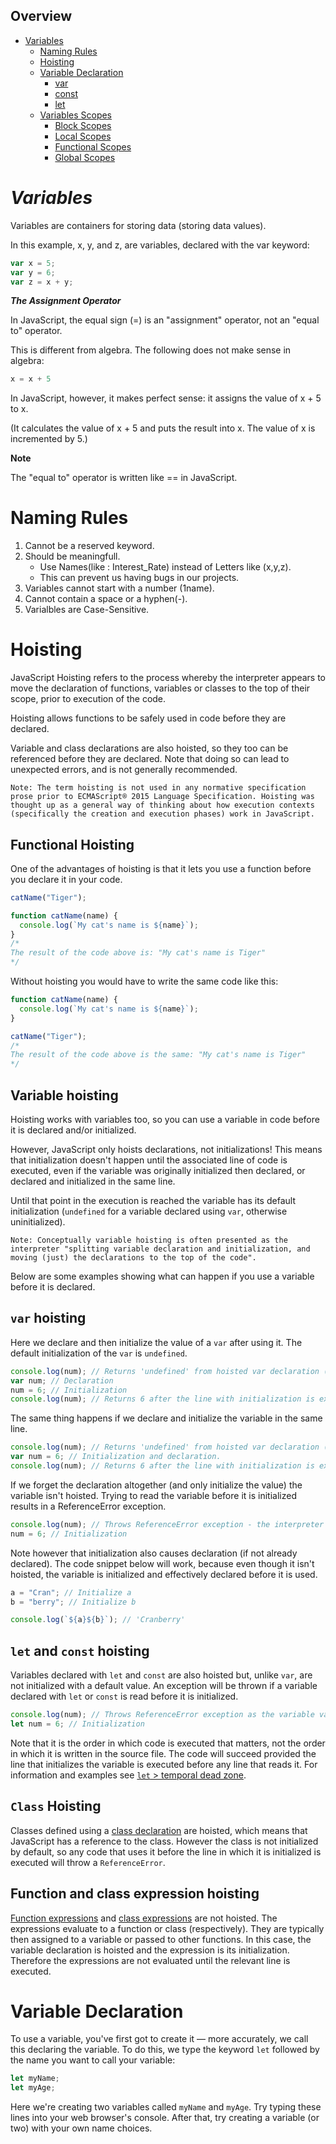 
## Overview

- [Variables](#variables)
  - [Naming Rules](#naming-rules)
  - [Hoisting](#hoisting)
  - [Variable Declaration]()
    - [var]()
    - [const]()
    - [let]()
  - [Variables Scopes]()
    - [Block Scopes]()
    - [Local Scopes]()
    - [Functional Scopes]()
    - [Global Scopes]()


      
# ***Variables***

Variables are containers for storing data (storing data values).

In this example, x, y, and z, are variables, declared with the var keyword:
```js
var x = 5;
var y = 6;
var z = x + y;
```
***The Assignment Operator***

In JavaScript, the equal sign (=) is an "assignment" operator, not an "equal to" operator.

This is different from algebra. The following does not make sense in algebra:
```js
x = x + 5
```
In JavaScript, however, it makes perfect sense: it assigns the value of x + 5 to x.

(It calculates the value of x + 5 and puts the result into x. The value of x is incremented by 5.)


**Note**

The "equal to" operator is written like == in JavaScript.




# Naming Rules

 1. Cannot be a reserved keyword.
 2. Should be meaningfull. 
      - Use Names(like : Interest_Rate) instead of Letters like (x,y,z).
      - This can prevent us having bugs in our projects.
 3. Variables cannot start with a number (1name).
 4. Cannot contain a space or a hyphen(-).
 5. Varialbles are Case-Sensitive.

# Hoisting
JavaScript Hoisting refers to the process whereby the interpreter appears to move the declaration of functions, variables or classes to the top of their scope, prior to execution of the code.

Hoisting allows functions to be safely used in code before they are declared.

Variable and class declarations are also hoisted, so they too can be referenced before they are declared. Note that doing so can lead to unexpected errors, and is not generally recommended.
```
Note: The term hoisting is not used in any normative specification prose prior to ECMAScript® 2015 Language Specification. Hoisting was thought up as a general way of thinking about how execution contexts (specifically the creation and execution phases) work in JavaScript.
```
## Functional Hoisting
One of the advantages of hoisting is that it lets you use a function before you declare it in your code.
```js
catName("Tiger");

function catName(name) {
  console.log(`My cat's name is ${name}`);
}
/*
The result of the code above is: "My cat's name is Tiger"
*/
```
Without hoisting you would have to write the same code like this:
```js
function catName(name) {
  console.log(`My cat's name is ${name}`);
}

catName("Tiger");
/*
The result of the code above is the same: "My cat's name is Tiger"
*/
```
## Variable hoisting
Hoisting works with variables too, so you can use a variable in code before it is declared and/or initialized.

However, JavaScript only hoists declarations, not initializations! This means that initialization doesn't happen until the associated line of code is executed, even if the variable was originally initialized then declared, or declared and initialized in the same line.

Until that point in the execution is reached the variable has its default initialization (`undefined` for a variable declared using `var`, otherwise uninitialized).
```
Note: Conceptually variable hoisting is often presented as the interpreter "splitting variable declaration and initialization, and moving (just) the declarations to the top of the code".
```
Below are some examples showing what can happen if you use a variable before it is declared.
## `var` hoisting
Here we declare and then initialize the value of a `var` after using it. The default initialization of the `var` is `undefined`.
```js
console.log(num); // Returns 'undefined' from hoisted var declaration (not 6)
var num; // Declaration
num = 6; // Initialization
console.log(num); // Returns 6 after the line with initialization is executed.

```
The same thing happens if we declare and initialize the variable in the same line.
```js
console.log(num); // Returns 'undefined' from hoisted var declaration (not 6)
var num = 6; // Initialization and declaration.
console.log(num); // Returns 6 after the line with initialization is executed.
```
If we forget the declaration altogether (and only initialize the value) the variable isn't hoisted. Trying to read the variable before it is initialized results in a ReferenceError exception.
```js
console.log(num); // Throws ReferenceError exception - the interpreter doesn't know about `num`.
num = 6; // Initialization
```
Note however that initialization also causes declaration (if not already declared). The code snippet below will work, because even though it isn't hoisted, the variable is initialized and effectively declared before it is used.
```js
a = "Cran"; // Initialize a
b = "berry"; // Initialize b

console.log(`${a}${b}`); // 'Cranberry'
```
## `let` and `const` hoisting
Variables declared with `let` and `const` are also hoisted but, unlike `var`, are not initialized with a default value. An exception will be thrown if a variable declared with `let` or `const` is read before it is initialized.
```js
console.log(num); // Throws ReferenceError exception as the variable value is uninitialized
let num = 6; // Initialization
```
Note that it is the order in which code is executed that matters, not the order in which it is written in the source file. The code will succeed provided the line that initializes the variable is executed before any line that reads it.
For information and examples see [`let` > temporal dead zone](https://developer.mozilla.org/en-US/docs/Web/JavaScript/Reference/Statements/let#temporal_dead_zone_tdz).

## `Class` Hoisting
Classes defined using a [class declaration](/14_Classes/Classes.md) are hoisted, which means that JavaScript has a reference to the class. However the class is not initialized by default, so any code that uses it before the line in which it is initialized is executed will throw a `ReferenceError`.  
## Function and class expression hoisting
[Function expressions](/10_Functions/Functions.md#functional-declaration) and [class expressions](/14_Classes/Classes.md#class-expressions) are not hoisted.
The expressions evaluate to a function or class (respectively). They are typically then assigned to a variable or passed to other functions. In this case, the variable declaration is hoisted and the expression is its initialization. Therefore the expressions are not evaluated until the relevant line is executed.
# Variable Declaration
To use a variable, you've first got to create it — more accurately, we call this declaring the variable. To do this, we type the keyword `let` followed by the name you want to call your variable:
```js
let myName;
let myAge;
```
Here we're creating two variables called `myName` and `myAge`. Try typing these lines into your web browser's console. After that, try creating a variable (or two) with your own name choices.

